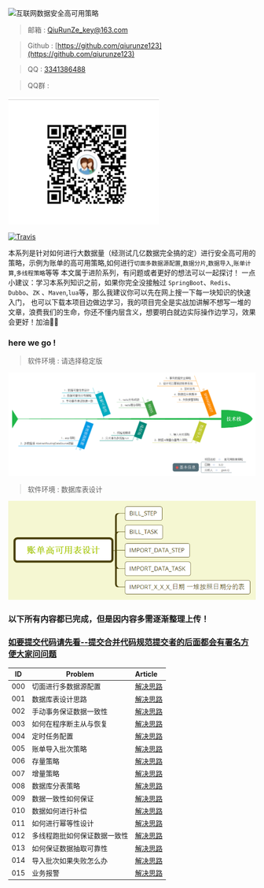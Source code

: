 ![互联网数据安全高可用策略](https://raw.githubusercontent.com/qiurunze123/imageall/master/anquangaokeyongcelue.png)

> 邮箱 : [QiuRunZe_key@163.com](QiuRunZe_key@163.com)

> Github : [https://github.com/qiurunze123](https://github.com/qiurunze123)

> QQ : [3341386488](3341386488)

> QQ群 :

![整体流程](https://raw.githubusercontent.com/qiurunze123/imageall/master/qq.png)

[![Travis](https://img.shields.io/badge/language-Java-yellow.svg)](https://github.com/qiurunze123)

本系列是针对如何进行大数据量（经测试几亿数据完全搞的定）进行安全高可用的策略，示例为账单的高可用策略,如何进行`切面多数据源配置`,`数据分片`,`数据导入`,`账单计算`,`多线程策略`等等
本文属于进阶系列，有问题或者更好的想法可以一起探讨！
一点小建议：学习本系列知识之前，如果你完全没接触过 `SpringBoot`、`Redis`、`Dubbo`、`ZK` 、`Maven`,`lua`等，那么我建议你可以先在网上搜一下每一块知识的快速入门，
也可以下载本项目边做边学习，我的项目完全是实战加讲解不想写一堆的文章，浪费我们的生命，你还不懂内层含义，想要明白就边实际操作边学习，效果会更好！加油💪💪

### here  we  go !

> 软件环境 : 请选择稳定版 

![整体流程](https://raw.githubusercontent.com/qiurunze123/imageall/master/技术栈.png)


> 软件环境 : 数据库表设计

![整体流程](https://raw.githubusercontent.com/qiurunze123/imageall/master/zhangdangaokeyong1.png)


###  以下所有内容都已完成，但是因内容多需逐渐整理上传！

###  [如要提交代码请先看--提交合并代码规范提交者的后面都会有署名方便大家问问题](/docs/code-criterion.md)

| ID | Problem  | Article | 
| --- | ---   | :--- |
| 000 |切面进行多数据源配置 | [解决思路](/docs/code-solve.md) |
| 001 |数据库表设计思路 | [解决思路](/docs/code-solve.md) |
| 002 |手动事务保证数据一致性 | [解决思路](/docs/code-solve.md) |
| 003 |如何在程序断主从与恢复 | [解决思路](/docs/code-solve.md) |
| 004 |定时任务配置 | [解决思路](/docs/code-solve.md) |
| 005 |账单导入批次策略 | [解决思路](/docs/code-solve.md) |
| 006 |存量策略 | [解决思路](/docs/code-solve.md) |
| 007 |增量策略 | [解决思路](/docs/code-solve.md) |
| 008 |数据库分表策略 | [解决思路](/docs/code-solve.md) |
| 009 |数据一致性如何保证 | [解决思路](/docs/code-solve.md) |
| 010 |数据如何进行补偿| [解决思路](/docs/code-solve.md) |
| 011 |如何进行幂等性设计 | [解决思路](/docs/code-solve.md) |
| 012 |多线程跑批如何保证数据一致性 | [解决思路](/docs/code-solve.md) |
| 013 |如何保证数据抽取可靠性 | [解决思路](/docs/code-solve.md) |
| 014 |导入批次如果失败怎么办 | [解决思路](/docs/code-solve.md) |
| 015 |业务报警 | [解决思路](/docs/code-solve.md) |
